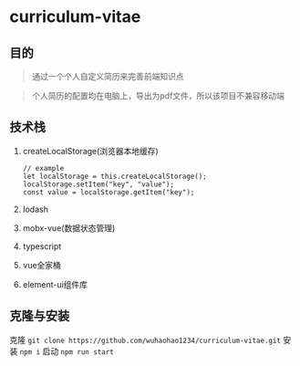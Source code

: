 # curriculum-vitae

## 目的

> 通过一个个人自定义简历来完善前端知识点

> 个人简历的配置均在电脑上，导出为pdf文件，所以该项目不兼容移动端

## 技术栈

1. createLocalStorage(浏览器本地缓存)

    ```
    // example
    let localStorage = this.createLocalStorage();
    localStorage.setItem("key", "value");
    const value = localStorage.getItem("key");
    ```

2. lodash

3. mobx-vue(数据状态管理)

4. typescript

5. vue全家桶

6. element-ui组件库

## 克隆与安装
克隆
`git clone https://github.com/wuhaohao1234/curriculum-vitae.git`
安装
`npm i`
启动
`npm run start`